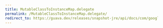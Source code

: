 ```yaml
---
title: MutableClassToInstanceMap.delegate
permalink: /MutableClassToInstanceMap.delegate/
redirect_to: https://guava.dev/releases/snapshot-jre/api/docs/com/google/common/collect/MutableClassToInstanceMap.html#delegate--
---
```

